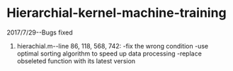 # Hierarchial-kernel-machine-training

2017/7/29--Bugs fixed
1. hierachial.m--line 86, 118, 568, 742:
      -fix the wrong condition
      -use optimal sorting algorithm to speed up data processing
      -replace obseleted function with its latest version
